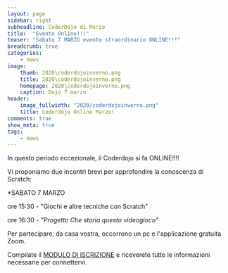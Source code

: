 ```yaml
---
layout: page
sidebar: right
subheadline: CoderDojo di Marzo
title:  "Evento Online!!!"
teaser: "Sabato 7 MARZO evento straordinario ONLINE!!!"
breadcrumb: true
categories:
    - news
image:
    thumb: 2020\coderdojoinverno.png
    title: 2020\coderdojoinverno.png
    homepage: 2020\coderdojoinverno.png
    caption: Dojo 7 marzo
header:
    image_fullwidth: "2020/coderdojoinverno.png"
    title: Coderdojo Online Marzo!
comments: true
show_meta: true
tags:
    - news
---
```


In questo periodo eccezionale,
il Coderdojo si fa ONLINE!!!!


Vi proponiamo due incontri brevi per approfondire la conoscenza di Scratch:

*SABATO 7 MARZO

ore 15:30 - "Giochi e altre tecniche con Scratch"

ore 16:30 - *"Progetto Che storia questo videogioco"*

Per partecipare, da casa vostra, occorrono un pc e l'applicazione gratuita Zoom.



Compilate il [MODULO DI ISCRIZIONE](https://docs.google.com/forms/d/e/1FAIpQLSdyqFgemKZOfsKitVmSdkE1ZdUArfSTqeezyjmSEVC8lUy1EA/viewform?usp=sf_link) e riceverete tutte le informazioni necessarie per connettervi.
